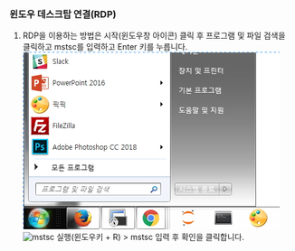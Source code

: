 ### 윈도우 데스크탑 연결(RDP)  
1. RDP을 이용하는 방법은 시작(윈도우창 아이콘) 클릭 후 프로그램 및 파일 검색을 클릭하고 mstsc를 입력하고 Enter 키를 누릅니다.  
![프로그램 및 파일 검색](img/01_rdp_windowskey.jpg)  
![mstsc](img/02_rdp_mstsc.jsp)
실행(윈도우키 + R) > mstsc 입력 후 확인을 클릭합니다.  
